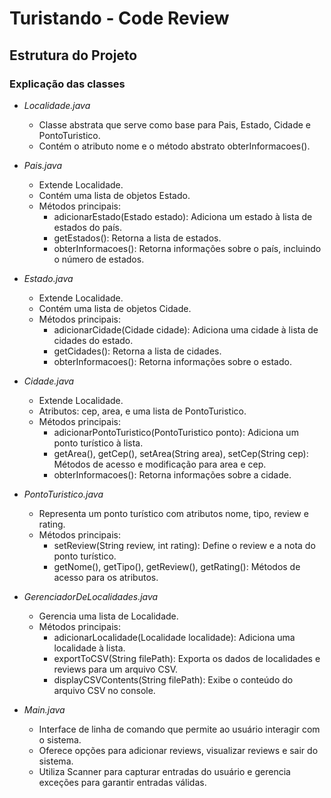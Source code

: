 # Turistando - Code Review 

## Estrutura do Projeto

### Explicação das classes

- *Localidade.java*
  - Classe abstrata que serve como base para Pais, Estado, Cidade e PontoTuristico.
  - Contém o atributo nome e o método abstrato obterInformacoes().

- *Pais.java*
  - Extende Localidade.
  - Contém uma lista de objetos Estado.
  - Métodos principais:
    - adicionarEstado(Estado estado): Adiciona um estado à lista de estados do país.
    - getEstados(): Retorna a lista de estados.
    - obterInformacoes(): Retorna informações sobre o país, incluindo o número de estados.

- *Estado.java*
  - Extende Localidade.
  - Contém uma lista de objetos Cidade.
  - Métodos principais:
    - adicionarCidade(Cidade cidade): Adiciona uma cidade à lista de cidades do estado.
    - getCidades(): Retorna a lista de cidades.
    - obterInformacoes(): Retorna informações sobre o estado.

- *Cidade.java*
  - Extende Localidade.
  - Atributos: cep, area, e uma lista de PontoTuristico.
  - Métodos principais:
    - adicionarPontoTuristico(PontoTuristico ponto): Adiciona um ponto turístico à lista.
    - getArea(), getCep(), setArea(String area), setCep(String cep): Métodos de acesso e modificação para area e cep.
    - obterInformacoes(): Retorna informações sobre a cidade.

- *PontoTuristico.java*
  - Representa um ponto turístico com atributos nome, tipo, review e rating.
  - Métodos principais:
    - setReview(String review, int rating): Define o review e a nota do ponto turístico.
    - getNome(), getTipo(), getReview(), getRating(): Métodos de acesso para os atributos.

- *GerenciadorDeLocalidades.java*
  - Gerencia uma lista de Localidade.
  - Métodos principais:
    - adicionarLocalidade(Localidade localidade): Adiciona uma localidade à lista.
    - exportToCSV(String filePath): Exporta os dados de localidades e reviews para um arquivo CSV.
    - displayCSVContents(String filePath): Exibe o conteúdo do arquivo CSV no console.

- *Main.java*
  - Interface de linha de comando que permite ao usuário interagir com o sistema.
  - Oferece opções para adicionar reviews, visualizar reviews e sair do sistema.
  - Utiliza Scanner para capturar entradas do usuário e gerencia exceções para garantir entradas válidas.
